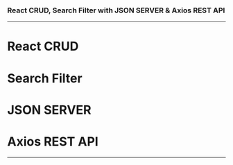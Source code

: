 ### React CRUD, Search Filter with JSON SERVER & Axios REST API
-----------------------------------------------------------------------------------------------
# React CRUD
# Search Filter 
# JSON SERVER
# Axios REST API
-----------------------------------------------------------------------------------------------